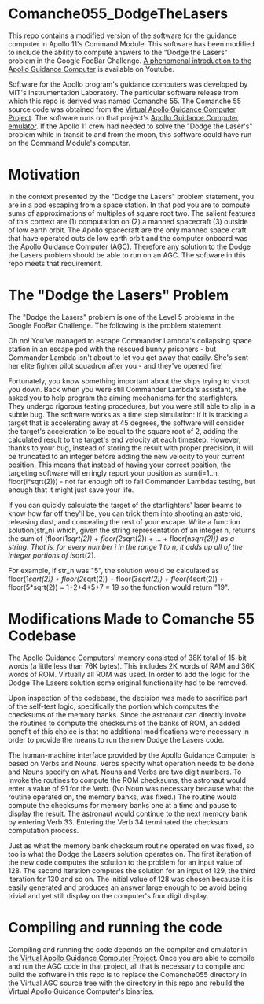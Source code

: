 # Comanche055_DodgeTheLasers
This repo contains a modified version of the software for the guidance computer in Apollo 11's Command Module.  This software has been modified to include the ability to compute answers to the "Dodge the Lasers" problem in the Google FooBar Challenge.  [A phenomenal introduction to the Apollo Guidance Computer](https://www.youtube.com/watch?v=xx7Lfh5SKUQ) is available on Youtube.

Software for the Apollo program's guidance computers was developed by MIT's Instrumentation Laboratory.  The particular software release from which this repo is derived was named Comanche 55.  The Comanche 55 source code was obtained from the [Virtual Apollo Guidance Computer Project](http://www.ibiblio.org/apollo/index.html).  The software runs on that project's [Apollo Guidance Computer emulator](https://github.com/virtualagc/virtualagc).  If the Apollo 11 crew had needed to solve the "Dodge the Laser's" problem while in transit to and from the moon, this software could have run on the Command Module's computer.


# Motivation
In the context presented by the "Dodge the Lasers" problem statement, you are in a pod escaping from a space station.  In that pod you are to compute sums of approximations of multiples of square root two.  The salient features of this context are (1) computation on (2) a manned spacecraft (3) outside of low earth orbit.  The Apollo spacecraft are the only manned space craft that have operated outside low earth orbit and the computer onboard was the Apollo Guidance Computer (AGC).  Therefore any solution to the Dodge the Lasers problem should be able to run on an AGC.  The software in this repo meets that requirement.


# The "Dodge the Lasers" Problem
The "Dodge the Lasers" problem is one of the Level 5 problems in the Google FooBar Challenge.  The following is the problem statement:

Oh no! You've managed to escape Commander Lambda's collapsing space station in an escape pod with the rescued bunny prisoners - but Commander Lambda isn't about to let you get away that easily. She's sent her elite fighter pilot squadron after you - and they've opened fire!

Fortunately, you know something important about the ships trying to shoot you down. Back when you were still Commander Lambda's assistant, she asked you to help program the aiming mechanisms for the starfighters. They undergo rigorous testing procedures, but you were still able to slip in a subtle bug. The software works as a time step simulation: if it is tracking a target that is accelerating away at 45 degrees, the software will consider the target's acceleration to be equal to the square root of 2, adding the calculated result to the target's end velocity at each timestep. However, thanks to your bug, instead of storing the result with proper precision, it will be truncated to an integer before adding the new velocity to your current position.  This means that instead of having your correct position, the targeting software will erringly report your position as sum(i=1..n, floor(i*sqrt(2))) - not far enough off to fail Commander Lambdas testing, but enough that it might just save your life.

If you can quickly calculate the target of the starfighters' laser beams to know how far off they'll be, you can trick them into shooting an asteroid, releasing dust, and concealing the rest of your escape.  Write a function solution(str_n) which, given the string representation of an integer n, returns the sum of (floor(1*sqrt(2)) + floor(2*sqrt(2)) + ... + floor(n*sqrt(2))) as a string. That is, for every number i in the range 1 to n, it adds up all of the integer portions of i*sqrt(2).

For example, if str_n was "5", the solution would be calculated as
floor(1*sqrt(2)) +
floor(2*sqrt(2)) +
floor(3*sqrt(2)) +
floor(4*sqrt(2)) +
floor(5*sqrt(2))
= 1+2+4+5+7 = 19
so the function would return "19".


# Modifications Made to Comanche 55 Codebase
The Apollo Guidance Computers' memory consisted of 38K total of 15-bit words (a little less than 76K bytes).  This includes 2K words of RAM and 36K words of ROM.  Virtually all ROM was used.  In order to add the logic for the Dodge The Lasers solution some original functionality had to be removed.

Upon inspection of the codebase, the decision was made to sacrifice part of the self-test logic, specifically the portion which computes the checksums of the memory banks.  Since the astronaut can directly invoke the routines to compute the checksums of the banks of ROM, an added benefit of this choice is that no additional modifications were necessary in order to provide the means to run the new Dodge the Lasers code.

The human-machine interface provided by the Apollo Guidance Computer is based on Verbs and Nouns.  Verbs specify what operation needs to be done and Nouns specify on what.  Nouns and Verbs are two digit numbers.  To invoke the routines to compute the ROM checksums, the astronaut would enter a value of 91 for the Verb.  (No Noun was necessary because what the routine operated on, the memory banks, was fixed.)  The routine would compute the checksums for memory banks one at a time and pause to display the result.  The astronaut would continue to the next memory bank by entering Verb 33.  Entering the Verb 34 terminated the checksum computation process.

Just as what the memory bank checksum routine operated on was fixed, so too is what the Dodge the Lasers solution operates on.  The first iteration of the new code computes the solution to the problem for an input value of 128.  The second iteration computes the solution for an input of 129, the third iteration for 130 and so on.  The initial value of 128 was chosen because it is easily generated and produces an answer large enough to be avoid being trivial and yet still display on the computer's four digit display.

# Compiling and running the code
Compiling and running the code depends on the compiler and emulator in the [Virtual Apollo Guidance Computer Project](http://www.ibiblio.org/apollo/index.html).  Once you are able to compile and run the AGC code in that project, all that is necessary to compile and build the software in this repo is to replace the Comanche055 directory in the Virtual AGC source tree with the directory in this repo and rebuild the Virtual Apollo Guidance Computer's binaries.
